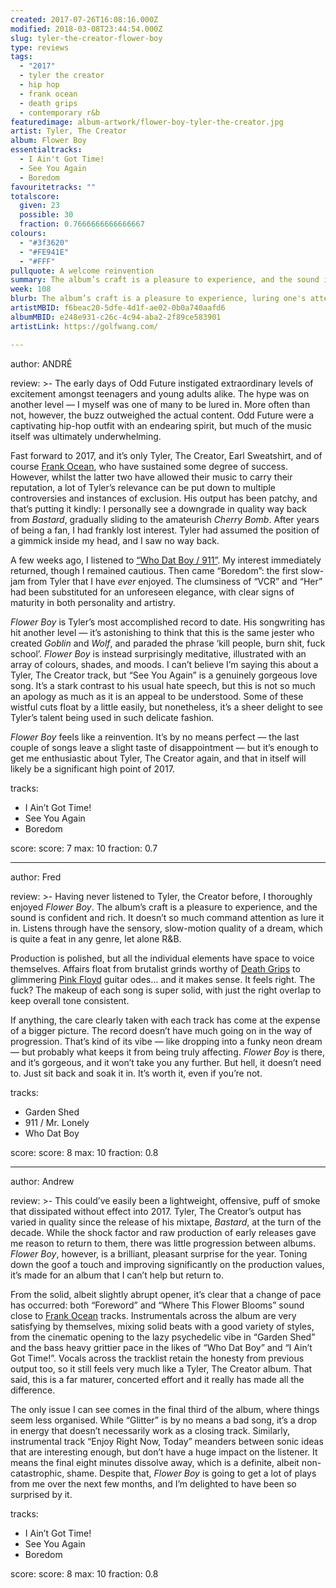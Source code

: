 ```yaml
---
created: 2017-07-26T16:08:16.000Z
modified: 2018-03-08T23:44:54.000Z
slug: tyler-the-creator-flower-boy
type: reviews
tags:
  - "2017"
  - tyler the creator
  - hip hop
  - frank ocean
  - death grips
  - contemporary r&b
featuredimage: album-artwork/flower-boy-tyler-the-creator.jpg
artist: Tyler, The Creator
album: Flower Boy
essentialtracks:
  - I Ain't Got Time!
  - See You Again
  - Boredom
favouritetracks: ""
totalscore:
  given: 23
  possible: 30
  fraction: 0.7666666666666667
colours:
  - "#3f3620"
  - "#FE941E"
  - "#FFF"
pullquote: A welcome reinvention
summary: The album’s craft is a pleasure to experience, and the sound is confident and rich. It doesn’t so much command attention as lure it in. Listens through have the sensory, slow-motion quality of a dream.
week: 108
blurb: The album’s craft is a pleasure to experience, luring one's attention rather than commanding it. Listens through have the sensory, slow-motion quality of a dream.
artistMBID: f6beac20-5dfe-4d1f-ae02-0b0a740aafd6
albumMBID: e248e931-c26c-4c94-aba2-2f89ce583901
artistLink: https://golfwang.com/

---
```


author: ANDRÉ

review: >-
  The early days of Odd Future instigated extraordinary levels of excitement amongst teenagers and young adults alike. The hype was on another level — I myself was one of many to be lured in. More often than not, however, the buzz outweighed the actual content. Odd Future were a captivating hip-hop outfit with an endearing spirit, but much of the music itself was ultimately underwhelming. 
  
  Fast forward to 2017, and it’s only Tyler, The Creator, Earl Sweatshirt, and of course [Frank Ocean](/reviews/frank-ocean-channel-orange/), who have sustained some degree of success. However, whilst the latter two have allowed their music to carry their reputation, a lot of Tyler’s relevance can be put down to multiple controversies and instances of exclusion. His output has been patchy, and that’s putting it kindly: I personally see a downgrade in quality way back from *Bastard*, gradually sliding to the amateurish *Cherry Bomb*. After years of being a fan, I had frankly lost interest. Tyler had assumed the position of a gimmick inside my head, and I saw no way back.

  A few weeks ago, I listened to [“Who Dat Boy / 911”](https://www.youtube.com/watch?v=qriIB2SoH9Q). My interest immediately returned, though I remained cautious. Then came “Boredom”: the first slow-jam from Tyler that I have *ever* enjoyed. The clumsiness of “VCR” and “Her” had been substituted for an unforeseen elegance, with clear signs of maturity in both personality and artistry. 
  
  *Flower Boy* is Tyler’s most accomplished record to date. His songwriting has hit another level — it’s astonishing to think that this is the same jester who created *Goblin* and *Wolf*, and paraded the phrase ‘kill people, burn shit, fuck school’. *Flower Boy* is instead surprisingly meditative, illustrated with an array of colours, shades, and moods. I can’t believe I’m saying this about a Tyler, The Creator track, but “See You Again” is a genuinely gorgeous love song. It’s a stark contrast to his usual hate speech, but this is not so much an apology as much as it is an appeal to be understood. Some of these wistful cuts float by a little easily, but nonetheless, it’s a sheer delight to see Tyler’s talent being used in such delicate fashion. 
  
  *Flower Boy* feels like a reinvention. It’s by no means perfect — the last couple of songs leave a slight taste of disappointment — but it’s enough to get me enthusiastic about Tyler, The Creator again, and that in itself will likely be a significant high point of 2017.

tracks:
  - I Ain’t Got Time!
  - ­See You Again
  - ­Boredom

score:
  score: 7
  max: 10
  fraction: 0.7

---
author: Fred

review: >-
  Having never listened to Tyler, the Creator before, I thoroughly enjoyed *Flower Boy*. The album’s craft is a pleasure to experience, and the sound is confident and rich. It doesn’t so much command attention as lure it in. Listens through have the sensory, slow-motion quality of a dream, which is quite a feat in any genre, let alone R&B. 
  
  Production is polished, but all the individual elements have space to voice themselves. Affairs float from brutalist grinds worthy of [Death Grips](/reviews/death-grips-the-powers-that-b/) to glimmering [Pink Floyd](/reviews/pink-floyd-the-dark-side-of-the-moon/) guitar odes… and it makes sense. It feels right. The fuck? The makeup of each song is super solid, with just the right overlap to keep overall tone consistent. 
  
  If anything, the care clearly taken with each track has come at the expense of a bigger picture. The record doesn’t have much going on in the way of progression. That’s kind of its vibe — like dropping into a funky neon dream — but probably what keeps it from being truly affecting. *Flower Boy* is there, and it’s gorgeous, and it won’t take you any further. But hell, it doesn’t need to. Just sit back and soak it in. It’s worth it, even if you’re not.

tracks:
  - Garden Shed
  - ­911 / Mr. Lonely
  - ­Who Dat Boy

score:
  score: 8
  max: 10
  fraction: 0.8

---
author: Andrew

review: >-
  This could’ve easily been a lightweight, offensive, puff of smoke that dissipated without effect into 2017. Tyler, The Creator’s output has varied in quality since the release of his mixtape, *Bastard*, at the turn of the decade. While the shock factor and raw production of early releases gave me reason to return to them, there was little progression between albums. *Flower Boy*, however, is a brilliant, pleasant surprise for the year. Toning down the goof a touch and improving significantly on the production values, it’s made for an album that I can’t help but return to. 
  
  From the solid, albeit slightly abrupt opener, it’s clear that a change of pace has occurred: both “Foreword” and “Where This Flower Blooms” sound close to [Frank Ocean](/reviews/frank-ocean-blond/>) tracks. Instrumentals across the album are very satisfying by themselves, mixing solid beats with a good variety of styles, from the cinematic opening to the lazy psychedelic vibe in “Garden Shed” and the bass heavy grittier pace in the likes of “Who Dat Boy” and “I Ain’t Got Time!”. Vocals across the tracklist retain the honesty from previous output too, so it still feels very much like a Tyler, The Creator album. That said, this is a far maturer, concerted effort and it really has made all the difference. 
  
  The only issue I can see comes in the final third of the album, where things seem less organised. While “Glitter” is by no means a bad song, it’s a drop in energy that doesn’t necessarily work as a closing track. Similarly, instrumental track “Enjoy Right Now, Today” meanders between sonic ideas that are interesting enough, but don’t have a huge impact on the listener. It means the final eight minutes dissolve away, which is a definite, albeit non-catastrophic, shame. Despite that, *Flower Boy* is going to get a lot of plays from me over the next few months, and I’m delighted to have been so surprised by it.

tracks:
  - I Ain’t Got Time!
  - ­See You Again
  - ­Boredom

score:
  score: 8
  max: 10
  fraction: 0.8
